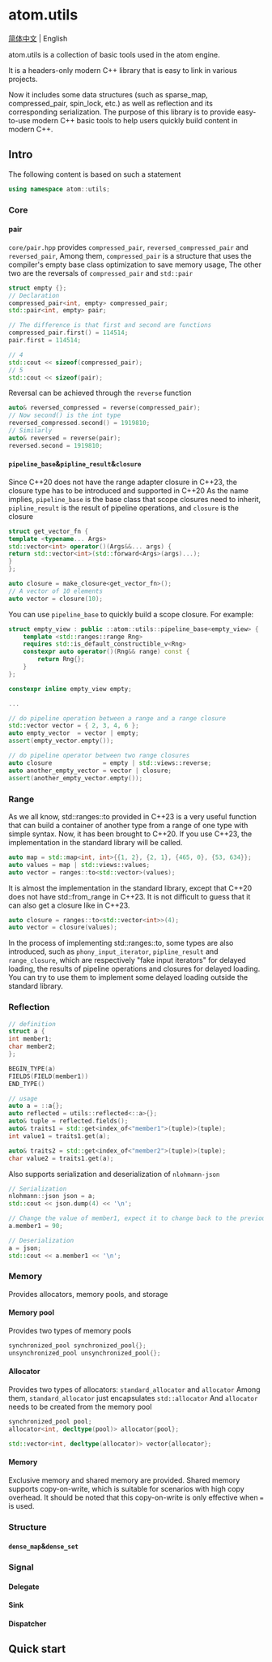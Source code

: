 # atom.utils

[简体中文](readme_zh.md) | English

atom.utils is a collection of basic tools used in the atom engine.

It is a headers-only modern C++ library that is easy to link in various projects. 

Now it includes some data structures (such as sparse_map, compressed_pair, spin_lock, etc.) as well as reflection and its corresponding serialization.
The purpose of this library is to provide easy-to-use modern C++ basic tools to help users quickly build content in modern C++.

## Intro

The following content is based on such a statement

```c++
using namespace atom::utils;
```

### Core

#### pair

`core/pair.hpp` provides `compressed_pair`, `reversed_compressed_pair` and `reversed_pair`,
Among them, `compressed_pair` is a structure that uses the compiler's empty base class optimization to save memory usage,
The other two are the reversals of `compressed_pair` and `std::pair`

```c++
struct empty {};
// Declaration
compressed_pair<int, empty> compressed_pair;
std::pair<int, empty> pair;

// The difference is that first and second are functions
compressed_pair.first() = 114514;
pair.first = 114514;

// 4
std::cout << sizeof(compressed_pair);
// 5
std::cout << sizeof(pair);
```

Reversal can be achieved through the `reverse` function

```c++
auto& reversed_compressed = reverse(compressed_pair);
// Now second() is the int type
reversed_compressed.second() = 1919810;
// Similarly
auto& reversed = reverse(pair);
reversed.second = 1919810;
```

#### `pipeline_base`&`pipline_result`&`closure`

Since C++20 does not have the range adapter closure in C++23, the closure type has to be introduced and supported in C++20
As the name implies, `pipeline_base` is the base class that scope closures need to inherit, `pipline_result` is the result of pipeline operations, and `closure` is the closure

```c++
struct get_vector_fn {
template <typename... Args>
std::vector<int> operator()(Args&&... args) {
return std::vector<int>(std::forward<Args>(args)...);
}
};

auto closure = make_closure<get_vector_fn>();
// A vector of 10 elements
auto vector = closure(10);
```

You can use `pipeline_base` to quickly build a scope closure. For example:

```c++
struct empty_view : public ::atom::utils::pipeline_base<empty_view> {
    template <std::ranges::range Rng>
    requires std::is_default_constructible_v<Rng>
    constexpr auto operator()(Rng&& range) const {
        return Rng{};
    }
};

constexpr inline empty_view empty;

...

// do pipeline operation between a range and a range closure
std::vector vector = { 2, 3, 4, 6 };
auto empty_vector  = vector | empty;
assert(empty_vector.empty());

// do pipeline operator between two range closures
auto closure              = empty | std::views::reverse;
auto another_empty_vector = vector | closure;
assert(another_empty_vector.empty());
```

### Range

As we all know, std::ranges::to provided in C++23 is a very useful function that can build a container of another type from a range of one type with simple syntax.
Now, it has been brought to C++20. If you use C++23, the implementation in the standard library will be called.

```c++
auto map = std::map<int, int>{{1, 2}, {2, 1}, {465, 0}, {53, 634}};
auto values = map | std::views::values;
auto vector = ranges::to<std::vector>(values);
```

It is almost the implementation in the standard library, except that C++20 does not have std::from_range in C++23.
It is not difficult to guess that it can also get a closure like in C++23.

```c++
auto closure = ranges::to<std::vector<int>>(4);
auto vector = closure(values);
```

In the process of implementing std::ranges::to, some types are also introduced,
such as `phony_input_iterator`, `pipline_result` and `range_closure`,
which are respectively "fake input iterators" for delayed loading, the results of pipeline operations and closures for delayed loading.
You can try to use them to implement some delayed loading outside the standard library.

### Reflection

```c++
// definition
struct a {
int member1;
char member2;
};

BEGIN_TYPE(a)
FIELDS(FIELD(member1))
END_TYPE()

// usage
auto a = ::a{};
auto reflected = utils::reflected<::a>{};
auto& tuple = reflected.fields();
auto& traits1 = std::get<index_of<"member1">(tuple)>(tuple);
int value1 = traits1.get(a);

auto& traits2 = std::get<index_of<"member2">(tuple)>(tuple);
char value2 = traits1.get(a);
```

Also supports serialization and deserialization of `nlohmann-json`

```c++
// Serialization
nlohmann::json json = a;
std::cout << json.dump(4) << '\n';

// Change the value of member1, expect it to change back to the previous value after deserialization
a.member1 = 90;

// Deserialization
a = json;
std::cout << a.member1 << '\n';
```

### Memory

Provides allocators, memory pools, and storage

#### Memory pool

Provides two types of memory pools

```c++
synchronized_pool synchronized_pool{};
unsynchronized_pool unsynchronized_pool{};
```

#### Allocator

Provides two types of allocators: `standard_allocator` and `allocator`
Among them, `standard_allocator` just encapsulates `std::allocator`
And `allocator` needs to be created from the memory pool

```c++
synchronized_pool pool;
allocator<int, decltype(pool)> allocator{pool};

std::vector<int, decltype(allocator)> vector{allocator};
```

#### Memory

Exclusive memory and shared memory are provided.
Shared memory supports copy-on-write, which is suitable for scenarios with high copy overhead.
It should be noted that this copy-on-write is only effective when `=` is used.

### Structure

#### `dense_map`&`dense_set`

### Signal

#### Delegate

#### Sink

#### Dispatcher

## Quick start
